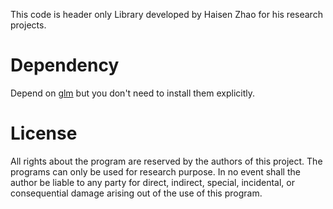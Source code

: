 This code is header only Library developed by Haisen Zhao for his research projects.

# Dependency

Depend on [glm](https://github.com/g-truc/glm.git) but you don't need to install them explicitly.


# License
All rights about the program are reserved by the authors of this project. The programs can only be used for research purpose. In no event shall the author be liable to any party for direct, indirect, special, incidental, or consequential damage arising out of the use of this program.
